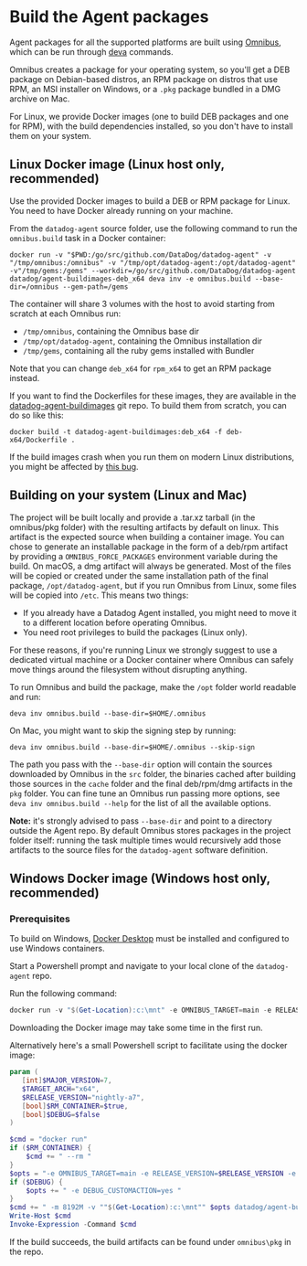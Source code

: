# Build the Agent packages

Agent packages for all the supported platforms are built using
[Omnibus](https://github.com/chef/omnibus), which can be run through [deva](https://datadoghq.dev/datadog-agent/setup/#tooling) commands.

Omnibus creates a package for your operating system, so you'll get a DEB
package on Debian-based distros, an RPM package on distros that use RPM, an MSI
installer on Windows, or a `.pkg` package bundled in a DMG archive on Mac.

For Linux, we provide Docker images (one to build DEB packages and one for RPM),
with the build dependencies installed, so you don't have to install them on your system.

## Linux Docker image (Linux host only, recommended)

Use the provided Docker images to build a DEB or RPM
package for Linux. You need to have Docker already running on your machine.

From the `datadog-agent` source folder, use the following command to run the
`omnibus.build` task in a Docker container:

```
docker run -v "$PWD:/go/src/github.com/DataDog/datadog-agent" -v "/tmp/omnibus:/omnibus" -v "/tmp/opt/datadog-agent:/opt/datadog-agent" -v"/tmp/gems:/gems" --workdir=/go/src/github.com/DataDog/datadog-agent datadog/agent-buildimages-deb_x64 deva inv -e omnibus.build --base-dir=/omnibus --gem-path=/gems
```

The container will share 3 volumes with the host to avoid starting from scratch
at each Omnibus run:

 * `/tmp/omnibus`, containing the Omnibus base dir
 * `/tmp/opt/datadog-agent`, containing the Omnibus installation dir
 * `/tmp/gems`, containing all the ruby gems installed with Bundler

Note that you can change `deb_x64` for `rpm_x64` to get an RPM package instead.

If you want to find the Dockerfiles for these images, they are available in the
[datadog-agent-buildimages](https://github.com/DataDog/datadog-agent-buildimages) git repo.
To build them from scratch, you can do so like this:

```
docker build -t datadog-agent-buildimages:deb_x64 -f deb-x64/Dockerfile .
```

If the build images crash when you run them on modern Linux distributions, you might be
affected by [this bug](https://github.com/moby/moby/issues/28705).

## Building on your system (Linux and Mac)

The project will be built locally and provide a .tar.xz tarball (in the omnibus/pkg folder)
with the resulting artifacts by default on linux.
This artifact is the expected source when building a container image.
You can chose to generate an installable package in the form of a deb/rpm artifact by
providing a `OMNIBUS_FORCE_PACKAGES` environment variable during the build.
On macOS, a dmg artifact will always be generated.
Most of the files will be copied or created under the same installation path of
the final package, `/opt/datadog-agent`, but if you run Omnibus from Linux, some
files will be copied into `/etc`. This means two things:

 * If you already have a Datadog Agent installed, you might need to move it to a
   different location before operating Omnibus.
 * You need root privileges to build the packages (Linux only).

For these reasons, if you're running Linux we strongly suggest to use a dedicated
virtual machine or a Docker container where Omnibus can safely move things around
the filesystem without disrupting anything.

To run Omnibus and build the package, make the `/opt` folder world readable and run:

```
deva inv omnibus.build --base-dir=$HOME/.omnibus
```

On Mac, you might want to skip the signing step by running:

```
deva inv omnibus.build --base-dir=$HOME/.omnibus --skip-sign
```

The path you pass with the `--base-dir` option will contain the sources
downloaded by Omnibus in the `src` folder, the binaries cached after building
those sources in the `cache` folder and the final deb/rpm/dmg artifacts in the
`pkg` folder. You can fine tune an Omnibus run passing more options, see
`deva inv omnibus.build --help` for the list of all the available options.

**Note:** it's strongly advised to pass `--base-dir` and point to a directory
outside the Agent repo. By default Omnibus stores packages in the project folder
itself: running the task multiple times would recursively add those artifacts to
the source files for the `datadog-agent` software definition.

## Windows Docker image (Windows host only, recommended)

### Prerequisites
To build on Windows, [Docker Desktop](https://docs.docker.com/docker-for-windows/install/) must be installed and configured to use Windows containers.

Start a Powershell prompt and navigate to your local clone of the `datadog-agent` repo.

 Run the following command:

```powershell
docker run -v "$(Get-Location):c:\mnt" -e OMNIBUS_TARGET=main -e RELEASE_VERSION=nightly-a7 -e MAJOR_VERSION=7 -e TARGET_ARCH=x64 datadog/agent-buildimages-windows_x64:1809 powershell -C "c:\mnt\tasks\winbuildscripts\Build-AgentPackages.ps1 -BuildOutOfSource 1 -InstallDeps 1 -CheckGoVersion 1"
```

Downloading the Docker image may take some time in the first run.

Alternatively here's a small Powershell script to facilitate using the docker image:
```powershell
param (
   [int]$MAJOR_VERSION=7,
   $TARGET_ARCH="x64",
   $RELEASE_VERSION="nightly-a7",
   [bool]$RM_CONTAINER=$true,
   [bool]$DEBUG=$false
)

$cmd = "docker run"
if ($RM_CONTAINER) {
    $cmd += " --rm "
}
$opts = "-e OMNIBUS_TARGET=main -e RELEASE_VERSION=$RELEASE_VERSION -e MAJOR_VERSION=$MAJOR_VERSION -e TARGET_ARCH=$TARGET_ARCH"
if ($DEBUG) {
    $opts += " -e DEBUG_CUSTOMACTION=yes "
}
$cmd += " -m 8192M -v ""$(Get-Location):c:\mnt"" $opts datadog/agent-buildimages-windows_x64:1809 powershell -C ""c:\mnt\tasks\winbuildscripts\Build-AgentPackages.ps1 -BuildOutOfSource 1 -InstallDeps 1 -CheckGoVersion 1"""
Write-Host $cmd
Invoke-Expression -Command $cmd
```

If the build succeeds, the build artifacts can be found under `omnibus\pkg` in the repo.
